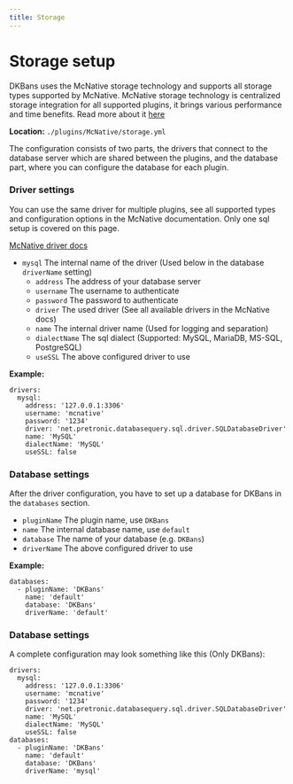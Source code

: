 ```yaml
---
title: Storage
---
```


# Storage setup

DKBans uses the McNative storage technology and supports all storage types supported by McNative. McNative storage technology 
is centralized storage integration for all supported plugins, it brings various performance and time benefits. Read more about it [here]()

**Location:** ``./plugins/McNative/storage.yml``

The configuration consists of two parts, the drivers that connect to the database server which are
shared between the plugins, and the database part, where you can configure the database for each plugin.

### **Driver settings**

You can use the same driver for multiple plugins, see all supported types and configuration options in the McNative documentation. Only one sql setup is covered on this page.

[McNative driver docs](https://github.com/McNative/McNative/wiki/Storage-Configuration)

* ``mysql`` The internal name of the driver (Used below in the database `driverName` setting)
  * ``address`` The address of your database server
  * ``username`` The username to authenticate 
  * ``password`` The password to authenticate
  * ``driver`` The used driver (See all available drivers in the McNative docs)
  * ``name`` The internal driver name (Used for logging and separation)
  * ``dialectName`` The sql dialect (Supported: MySQL, MariaDB, MS-SQL, PostgreSQL)
  * ``useSSL`` The above configured driver to use
    
**Example:**
```
drivers: 
  mysql: 
    address: '127.0.0.1:3306'
    username: 'mcnative'
    password: '1234'
    driver: 'net.pretronic.databasequery.sql.driver.SQLDatabaseDriver'
    name: 'MySQL'
    dialectName: 'MySQL'
    useSSL: false
```

### **Database settings**

After the driver configuration, you have to set up a database for DKBans in the `databases` section.

* ``pluginName`` The plugin name, use `DKBans`
* ``name`` The internal database name, use `default`
* ``database`` The name of your database (e.g. `DKBans`)
* ``driverName`` The above configured driver to use

**Example:**
```
databases: 
  - pluginName: 'DKBans'
    name: 'default'
    database: 'DKBans'
    driverName: 'default'
```

### **Database settings**
A complete configuration may look something like this (Only DKBans):

```
drivers: 
  mysql: 
    address: '127.0.0.1:3306'
    username: 'mcnative'
    password: '1234'
    driver: 'net.pretronic.databasequery.sql.driver.SQLDatabaseDriver'
    name: 'MySQL'
    dialectName: 'MySQL'
    useSSL: false
databases: 
  - pluginName: 'DKBans'
    name: 'default'
    database: 'DKBans'
    driverName: 'mysql'
```
